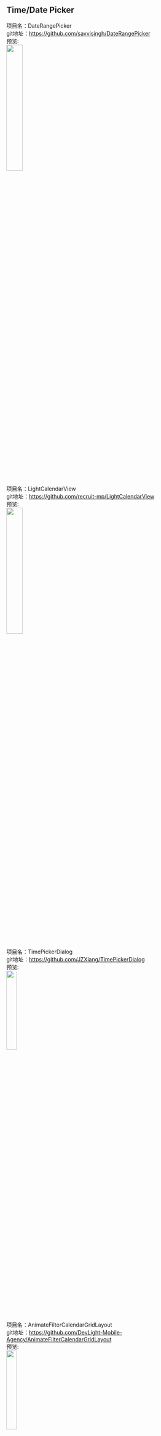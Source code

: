 ## Time/Date Picker<br>




项目名：DateRangePicker<br>
git地址：https://github.com/savvisingh/DateRangePicker<br>
预览:<br>
<img src="https://github.com/savvisingh/DateRangePicker/raw/master/device-2017-06-23-154757.png" width="29%"/><br>

项目名：LightCalendarView<br>
git地址：https://github.com/recruit-mp/LightCalendarView<br>
预览:<br>
<img src="https://cloud.githubusercontent.com/assets/21093614/18807459/a6692ca4-8282-11e6-921d-1ea46c545ed4.gif" width="29%"/><br>

项目名：TimePickerDialog<br>
git地址：https://github.com/JZXiang/TimePickerDialog<br>
预览:<br>
<img src="https://raw.githubusercontent.com/JZXiang/TimePickerDialog/master/preview/timepickerdialog_demo.gif" width="23%"/><br>

项目名：AnimateFilterCalendarGridLayout<br>
git地址：https://github.com/DevLight-Mobile-Agency/AnimateFilterCalendarGridLayout<br>
预览:<br>
<img src="https://camo.githubusercontent.com/8703b683fe9df6fa645bb27c2037746571a03713/68747470733a2f2f6c68342e676f6f676c6575736572636f6e74656e742e636f6d2f2d64586f556e476a474c48452f56736276627465685633492f4141414141414141434c732f45715942364141356659492f773339362d683535322d6e6f2f6163676c2e676966" width="23%"/><br>

项目名：Calendar365<br>
git地址：https://github.com/haibuzou/Calendar365<br>
预览:<br>
<img src="https://github.com/dalong982242260/AndroidCalendar/raw/master/img/calendar30.gif" width="23%"/><br>

项目名：DynamicCalendar<br>
git地址：https://github.com/SilleBille/DynamicCalendar<br>
预览:<br>
<img src="https://github.com/dalong982242260/AndroidCalendar/raw/master/img/calendar29.png" width="23%"/><br>

项目名：CalendarSelector<br>
git地址：https://github.com/TUBB/CalendarSelector<br>
预览:<br>
<img src="https://github.com/dalong982242260/AndroidCalendar/raw/master/img/calendar28.gif" width="27%"/><br>

项目名：CalendarSelector<br>
git地址：https://github.com/lvning/CalendarSelector<br>
预览:<br>
<img src="https://github.com/dalong982242260/AndroidCalendar/raw/master/img/calendar27.png" width="27%"/><br>

项目名：MaterialCalendar<br>
git地址：https://github.com/Haoxiqiang/MaterialCalendar<br>
预览:<br>
<img src="https://github.com/dalong982242260/AndroidCalendar/raw/master/img/calendar25.png" width="27%"/><br>

项目名：mCalendarView<br>
git地址：https://github.com/SpongeBobSun/mCalendarView<br>
预览:<br>
<img src="https://github.com/dalong982242260/AndroidCalendar/raw/master/img/calendar23.gif" width="27%"/><br>

项目名：Etar-Calendar<br>
git地址：https://github.com/xsoh/Etar-Calendar<br>
预览:<br>
<img src="https://github.com/dalong982242260/AndroidCalendar/raw/master/img/calendar21.gif" width="27%"/><br>

项目名：RobotoCalendarView<br>
git地址：https://github.com/marcohc/RobotoCalendarView<br>
预览:<br>
<img src="https://github.com/dalong982242260/AndroidCalendar/raw/master/img/calendar20.png" width="27%"/><br>

项目名：CalendarPager<br>
git地址：https://github.com/ToDou/CalendarPager<br>
预览:<br>
<img src="https://github.com/dalong982242260/AndroidCalendar/raw/master/img/calendar19_1.gif" width="27%"/><br>

项目名：clean-simple-calendar<br>
git地址：https://github.com/dpreussler/clean-simple-calendar<br>
预览:<br>
<img src="https://github.com/dalong982242260/AndroidCalendar/raw/master/img/calendar17.png" width="37%"/><br>

项目名：Calendar<br>
git地址：https://github.com/lichao315/Calendar<br>
预览:<br>
<img src="https://github.com/dalong982242260/AndroidCalendar/raw/master/img/calendar15.png" width="27%"/><br>

项目名：android-collapse-calendar-view<br>
git地址：https://github.com/blazsolar/android-collapse-calendar-view<br>
预览:<br>
<img src="https://github.com/dalong982242260/AndroidCalendar/raw/master/img/calendar13.gif" width="27%"/><br>

项目名：WeekCalendar<br>
git地址：https://github.com/nomanr/WeekCalendar<br>
预览:<br>
<img src="https://github.com/dalong982242260/AndroidCalendar/raw/master/img/calendar12.gif" width="27%"/><br>

项目名：android-calendar-card<br>
git地址：https://github.com/kenumir/android-calendar-card<br>
预览:<br>
<img src="https://github.com/dalong982242260/AndroidCalendar/raw/master/img/calendar11.png" width="27%"/><br>

项目名：CompactCalendarView<br>
git地址：https://github.com/SundeepK/CompactCalendarView<br>
预览:<br>
<img src="https://github.com/dalong982242260/AndroidCalendar/raw/master/img/calendar9.gif" width="27%"/><br>

项目名：AgendaCalendarView<br>
git地址：https://github.com/Tibolte/AgendaCalendarView<br>
预览:<br>
<img src="https://github.com/dalong982242260/AndroidCalendar/raw/master/img/calendar8.gif" width="27%"/><br>

项目名：CalendarListview<br>
git地址：https://github.com/traex/CalendarListview<br>
预览:<br>
<img src="https://github.com/dalong982242260/AndroidCalendar/raw/master/img/calendar6.gif" width="27%"/><br>

项目名：material-calendarview<br>
git地址：https://github.com/prolificinteractive/material-calendarview<br>
预览:<br>
<img src="https://github.com/dalong982242260/AndroidCalendar/raw/master/img/calendar4.gif" width="27%"/><br>

项目名：Android-Week-View<br>
git地址：https://github.com/alamkanak/Android-Week-View<br>
预览:<br>
<img src="https://github.com/dalong982242260/AndroidCalendar/raw/master/img/calendar3.png" width="57%"/><br>

项目名：CalendarView<br>
git地址：https://github.com/henry-newbie/CalendarView<br>
预览:<br>
<img src="https://github.com/henry-newbie/CalendarView/raw/master/screenshot/calendar.gif" width="27%"/><br>

项目名：MonthView<br>
git地址：https://github.com/mrme2014/MonthView<br>
预览:<br>
<img src="https://github.com/mrme2014/MonthView/raw/master/images/1.png" width="27%"/><br>

项目名：NCalendar<br>
git地址：https://github.com/yannecer/NCalendar<br>
预览:<br>
<img src="https://github.com/yannecer/NCalendar/raw/master/app/ncalendar3.gif" width="27%"/><br>

项目名：Calendar<br>
git地址：https://github.com/xiaojianglaile/Calendar<br>
预览:<br>
<img src="https://github.com/xiaojianglaile/Calendar/raw/master/raw/jeek_image_1.gif" width="27%"/><br>

项目名：SingleDateAndTimePicker<br>
git地址：https://github.com/florent37/SingleDateAndTimePicker<br>
预览:<br>
<img src="https://raw.githubusercontent.com/florent37/SingleDateAndTimePicker/master/media/new_video.gif" width="27%"/><br>

项目名：EasyCalendar<br>
git地址：https://github.com/shichaohui/EasyCalendar<br>
预览:<br>
<img src="https://github.com/shichaohui/EasyCalendar/raw/master/screeshot/screenshot_checkin_gif.gif" width="27%"/><br>

项目名：android-betterpickers<br>
git地址：https://github.com/code-troopers/android-betterpickers<br>
预览:<br>
<img src="https://raw.githubusercontent.com/code-troopers/android-betterpickers/master/sample/imagery/screenshot_recurrence.png" width="30%"/><br>

项目名：CalendarExaple<br>
git地址：https://github.com/codbking/CalendarExaple<br>
预览:<br>
<img src="https://github.com/codbking/CalendarExaple/raw/master/image/a1.jpg" width="30%"/><br>

项目名：BottomSheetPickers<br>
git地址：https://github.com/philliphsu/BottomSheetPickers<br>
预览:<br>
<img src="https://github.com/philliphsu/BottomSheetPickers/raw/master/screenshots/24h-grid-light.png" width="30%"/><br>

项目名：MaterialDateTimePicker<br>
git地址：https://github.com/wdullaer/MaterialDateTimePicker<br>
预览:<br>
<img src="https://camo.githubusercontent.com/1467c2b5d209d68aef8ac96cc6bdc28a6c2b1f3d/68747470733a2f2f7261772e6769746875622e636f6d2f7764756c6c6165722f4d6174657269616c4461746554696d655069636b65722f67682d70616765732f696d616765732f646174655f7069636b65722e706e67" width="30%"/><br>

项目名：CalendarComponent<br>
git地址：https://github.com/dengshiwei/CalendarComponent<br>
预览:<br>
<img src="https://github.com/dengshiwei/CalendarComponent/raw/master/GridCalendarView.gif?raw=true" width="30%"/><br>

项目名：DatePicker<br>
git地址：https://github.com/AigeStudio/DatePicker<br>
预览:<br>
<img src="https://github.com/AigeStudio/DatePicker/raw/master/PreviewGif.gif" width="30%"/><br>

项目名：SublimePicker<br>
git地址：https://github.com/vikramkakkar/SublimePicker<br>
预览:<br>
<img src="https://github.com/vikramkakkar/SublimePicker/raw/master/img/date_picker_v2.png?raw=true" width="30%"/><br>

项目名：Caldroid<br>
git地址：https://github.com/roomorama/Caldroid<br>
预览:<br>
<img src="https://camo.githubusercontent.com/8160f830305493135ea8ae1fbd9e12713d6f0972/68747470733a2f2f7261772e6769746875622e636f6d2f726f6f6d6f72616d612f43616c64726f69642f6d61737465722f73637265656e73686f742f312e706e67" width="30%"/><br>

项目名：CalendarLibrary<br>
git地址：https://github.com/ik024/CalendarLibrary<br>
预览:<br>
<img src="https://cloud.githubusercontent.com/assets/4861930/15888021/e055587a-2d82-11e6-9329-4da8b8d8dad8.png" width="30%"/><br>

项目名：ScrollerCalendar<br>
git地址：https://github.com/guanchao/ScrollerCalendar<br>
预览:<br>
<img src="https://github.com/guanchao/ScrollerCalendar/raw/master/images/sample1.gif" width="30%"/><br>

项目名：android-times-square<br>
git地址：https://github.com/square/android-times-square<br>
预览:<br>
<img src="https://github.com/square/android-times-square/raw/master/timesSquareScreenshot.png" width="30%" /><br>

项目名：CompactCalendarView<br>
git地址：https://github.com/SundeepK/CompactCalendarView<br>
预览:<br>
<img src="https://github.com/SundeepK/CompactCalendarView/raw/master/images/compact-calendar-view-example.png" width="30%" /><br>

项目名：CompactCalendarViewToolbar<br>
git地址：https://github.com/GerritHoekstra/CompactCalendarViewToolbar<br>
预览:<br>
<img src="https://github.com/GerritHoekstra/CompactCalendarViewToolbar/raw/master/images/compact-calendar-toolbar-demo.gif" width="30%" /><br>

目名：CosmoCalendar<br>
git地址：https://github.com/AppliKeySolutions/CosmoCalendar<br>
预览:<br>
<img src="https://github.com/AppliKeySolutions/CosmoCalendar/raw/master/pictures/Calendar-range-years_2.jpg" width="30%" /><br>
